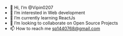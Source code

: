 - 👋 Hi, I’m @Vipin0207
- 👀 I’m interested in Web development
- 🌱 I’m currently learning ReactJs
- 💞️ I’m looking to collaborate on Open Source Projects
- 📫 How to reach me sp1440768@gmail.com

<!---
Vipin0207/Vipin0207 is a ✨ special ✨ repository because its `README.md` (this file) appears on your GitHub profile.
You can click the Preview link to take a look at your changes.
--->

